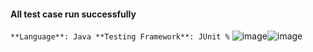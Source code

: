 #### All test case run successfully 

`
  **Language**: Java
  **Testing Framework**: JUnit %
`
![image](https://github.com/user-attachments/assets/407d0786-1494-4b93-9aeb-afc5e26496f2)![image](https://github.com/user-attachments/assets/4973c866-1130-4d55-a7ce-9135c34306e8)
